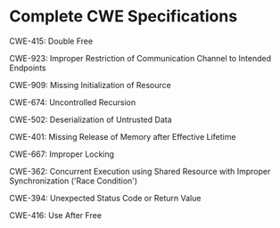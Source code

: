 

# Complete CWE Specifications

CWE-415: Double Free

CWE-923: Improper Restriction of Communication Channel to Intended Endpoints

CWE-909: Missing Initialization of Resource

CWE-674: Uncontrolled Recursion

CWE-502: Deserialization of Untrusted Data

CWE-401: Missing Release of Memory after Effective Lifetime

CWE-667: Improper Locking

CWE-362: Concurrent Execution using Shared Resource with Improper Synchronization ('Race Condition')

CWE-394: Unexpected Status Code or Return Value

CWE-416: Use After Free